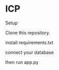 # ICP

Setup

Clone this repository.

install requirements.txt

connect your database 

then run app.py
